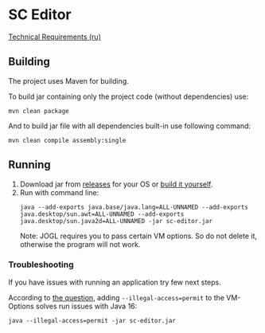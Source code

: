 # SC Editor

[Technical Requirements (ru)](./docs/technical_requirements.md)

## Building

The project uses Maven for building.

To build jar containing only the project code (without dependencies) use:

```shell
mvn clean package
```

And to build jar file with all dependencies built-in use following command:

```shell
mvn clean compile assembly:single
```

## Running

1. Download jar from [releases](https://github.com/danila-schelkov/sc-editor/releases)
   for your OS or [build it yourself](#building).
2. Run with command line:
   ```shell
   java --add-exports java.base/java.lang=ALL-UNNAMED --add-exports java.desktop/sun.awt=ALL-UNNAMED --add-exports java.desktop/sun.java2d=ALL-UNNAMED -jar sc-editor.jar
   ```
   Note: JOGL requires you to pass certain VM options. So do not delete it, otherwise
   the program will not work.

### Troubleshooting

If you have issues with running an application try few next steps.

According to [the question](https://stackoverflow.com/questions/66722833/executable-jar-with-dependencies-and-dll-dependency-using-maven), adding `--illegal-access=permit` to the VM-Options solves run issues with Java 16:

```shell
java --illegal-access=permit -jar sc-editor.jar
```
